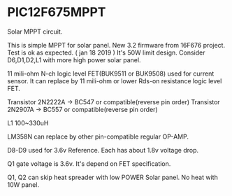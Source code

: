 # PIC12F675MPPT
Solar MPPT circuit.

This is simple MPPT for solar panel.
New 3.2 firmware from 16F676 project.
Test is ok as expected. ( jan 18 2019 )
It's 50W limit design. Consider D6,D1,D2,L1 with more high power solar panel.

11 mili-ohm N-ch logic level FET(BUK9511 or BUK9508) used for current sensor. 
It can replace by 11 mili-ohm or lower Rds-on resistance logic level FET.

Transistor 2N2222A -> BC547 or compatible(reverse pin order)
Transistor 2N2907A -> BC557 or compatible(reverse pin order)

L1 100~330uH

LM358N can replace by other pin-compatible regular OP-AMP.

D8-D9 used for 3.6v Reference. Each has about 1.8v voltage drop.

Q1 gate voltage is 3.6v. It's depend on FET specification.

Q1, Q2 can skip heat spreader with low POWER Solar panel. No heat with 10W panel.
